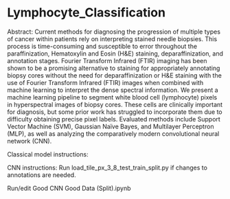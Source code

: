 # Lymphocyte_Classification

Abstract:
Current methods for diagnosing the progression of multiple types of cancer within patients rely on interpreting stained needle biopsies. This process is time-consuming and susceptible to error throughout the paraffinization, Hematoxylin and Eosin (H&E) staining, deparaffinization, and annotation stages. Fourier Transform Infrared (FTIR) imaging has been shown to be a promising alternative to staining for appropriately annotating biopsy cores without the need for deparaffinization or H&E staining with the use of Fourier Transform Infrared (FTIR) images when combined with machine learning to interpret the dense spectral information. We present a machine learning pipeline to segment white blood cell (lymphocyte) pixels in hyperspectral images of biopsy cores. These cells are clinically important for diagnosis, but some prior work has struggled to incorporate them due to difficulty obtaining precise pixel labels. Evaluated methods include Support Vector Machine (SVM), Gaussian Naïve Bayes, and Multilayer Perceptron (MLP), as well as analyzing the comparatively modern convolutional neural network (CNN).

Classical model instructions:


CNN instructions:
Run load_tile_px_3_8_test_train_split.py if changes to annotations are needed. 

Run/edit Good CNN Good Data (Split).ipynb

